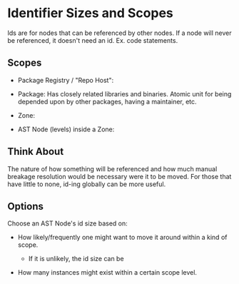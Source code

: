 # Identifier Sizes and Scopes

Ids are for nodes that can be referenced by other nodes. If a node will never be referenced, it doesn't need an id. Ex. code statements.

## Scopes

- Package Registry / "Repo Host":

- Package: Has closely related libraries and binaries. Atomic unit for being depended upon by other packages, having a maintainer, etc.

- Zone:

- AST Node (levels) inside a Zone:

## Think About

The nature of how something will be referenced and how much manual breakage resolution would be necessary were it to be moved. For those that have little to none, id-ing globally can be more useful.

## Options

Choose an AST Node's id size based on:

- How likely/frequently one might want to move it around within a kind of scope.
  - If it is unlikely, the id size can be

- How many instances might exist within a certain scope level.

